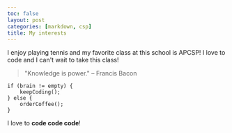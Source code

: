 ```yaml
---
toc: false
layout: post
categories: [markdown, csp]
title: My interests
---
```


I enjoy playing tennis and my favorite class at this school is APCSP! I love to code and I can't wait to take this class!

> "Knowledge is power." – Francis Bacon

```
if (brain != empty) {
    keepCoding();
} else {
    orderCoffee();
}
```

I love to **code code code**!
